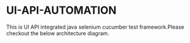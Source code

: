 # UI-API-AUTOMATION
This is UI API integrated java selenium cucumber test framework.Please checkout the below architecture diagram.
